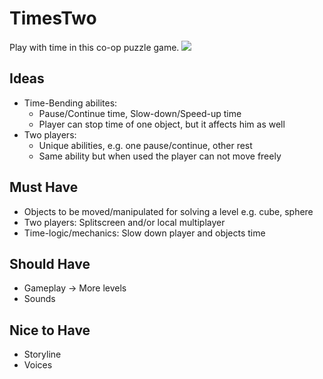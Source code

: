 # TimesTwo
Play with time in this co-op puzzle game.
![](https://i.imgur.com/dCW1fH4.png)

## Ideas
  - Time-Bending abilites: 
    - Pause/Continue time, Slow-down/Speed-up time
    - Player can stop time of one object, but it affects him as well
  - Two players: 
    - Unique abilities, e.g. one pause/continue, other rest
    - Same ability but when used the player can not move freely
    
## Must Have
  - Objects to be moved/manipulated for solving a level e.g. cube, sphere
  - Two players: Splitscreen and/or local multiplayer
  - Time-logic/mechanics: Slow down player and objects time 
  
## Should Have
  - Gameplay -> More levels
  - Sounds

## Nice to Have
  - Storyline
  - Voices
